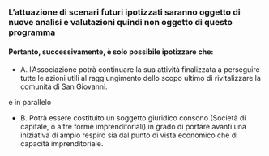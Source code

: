### L’attuazione di scenari futuri ipotizzati saranno oggetto di nuove analisi e valutazioni quindi non oggetto di questo programma

#### Pertanto, successivamente, è solo possibile ipotizzare che:

* A. l’Associazione potrà continuare la sua attività finalizzata a perseguire tutte le azioni utili al raggiungimento dello scopo ultimo di rivitalizzare la comunità di San Giovanni. 

e in parallelo

* B. Potrà essere costituito un soggetto giuridico consono (Società di capitale, o altre forme imprenditoriali) in grado di portare avanti una iniziativa di ampio respiro sia dal punto di vista economico che di capacità imprenditoriale.